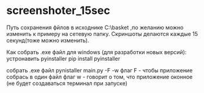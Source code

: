 # screenshoter_15sec
Путь сохранения фйлов в исходнике C:\\basket ,по желанию можно изменить к примеру на сетевую папку.
Скриншоты делаются каждые 15 секунд(тоже можно изменить).


Как собрать .exe файл для windows (для разработки новых версий):
 устронавить pyinstaller
 pip install pyinstaller

собрать .exe файл
 pynistaller main.py -F -w
 флаг F - чтобы приложение собрась в один файл
 флаг w - говорит о том, что приложение оконное (не будет создаваться терминал при запуске)
